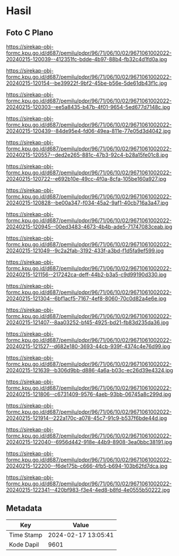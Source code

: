 # Hasil

## Foto C Plano

https://sirekap-obj-formc.kpu.go.id/d687/pemilu/pdpr/96/71/06/10/02/9671061002022-20240215-120039--412351fc-bdde-4b97-88b4-fb32c4d1fd0a.jpg

https://sirekap-obj-formc.kpu.go.id/d687/pemilu/pdpr/96/71/06/10/02/9671061002022-20240215-120154--be39922f-9bf2-45be-b56e-5de61db43f1c.jpg

https://sirekap-obj-formc.kpu.go.id/d687/pemilu/pdpr/96/71/06/10/02/9671061002022-20240215-120303--ee5a8435-b47b-4f01-9654-5ed677d7148c.jpg

https://sirekap-obj-formc.kpu.go.id/d687/pemilu/pdpr/96/71/06/10/02/9671061002022-20240215-120439--84de95e4-fd06-49ea-811e-77e05d3d4042.jpg

https://sirekap-obj-formc.kpu.go.id/d687/pemilu/pdpr/96/71/06/10/02/9671061002022-20240215-120557--ded2e265-881c-47b3-92c4-b28a15fe01c8.jpg

https://sirekap-obj-formc.kpu.go.id/d687/pemilu/pdpr/96/71/06/10/02/9671061002022-20240215-120722--e692b10e-49cc-4f0a-8cfa-105be160a927.jpg

https://sirekap-obj-formc.kpu.go.id/d687/pemilu/pdpr/96/71/06/10/02/9671061002022-20240215-120828--be00a347-f034-45a2-9af1-40cb716a3a47.jpg

https://sirekap-obj-formc.kpu.go.id/d687/pemilu/pdpr/96/71/06/10/02/9671061002022-20240215-120945--00ed3483-4673-4b4b-ade5-71747083ceab.jpg

https://sirekap-obj-formc.kpu.go.id/d687/pemilu/pdpr/96/71/06/10/02/9671061002022-20240215-121049--9c2a2fab-3192-433f-a3bd-f1d5fa9ef599.jpg

https://sirekap-obj-formc.kpu.go.id/d687/pemilu/pdpr/96/71/06/10/02/9671061002022-20240215-121156--217242ca-deff-44b2-b3a5-c9d99190d330.jpg

https://sirekap-obj-formc.kpu.go.id/d687/pemilu/pdpr/96/71/06/10/02/9671061002022-20240215-121304--6bf1acf5-7167-4ef8-8060-70c0d82a4e6e.jpg

https://sirekap-obj-formc.kpu.go.id/d687/pemilu/pdpr/96/71/06/10/02/9671061002022-20240215-121407--8aa03252-bf45-4925-bd21-fb83d235da36.jpg

https://sirekap-obj-formc.kpu.go.id/d687/pemilu/pdpr/96/71/06/10/02/9671061002022-20240215-121527--d682e180-3693-44cb-939f-4374c4e76d99.jpg

https://sirekap-obj-formc.kpu.go.id/d687/pemilu/pdpr/96/71/06/10/02/9671061002022-20240215-121639--b306d9bb-d886-4a6a-b03c-ec26d39e4324.jpg

https://sirekap-obj-formc.kpu.go.id/d687/pemilu/pdpr/96/71/06/10/02/9671061002022-20240215-121806--c6731409-9576-4aeb-93bb-06745a8c299d.jpg

https://sirekap-obj-formc.kpu.go.id/d687/pemilu/pdpr/96/71/06/10/02/9671061002022-20240215-121914--222a170c-a078-45c7-91c9-b537f6bde44d.jpg

https://sirekap-obj-formc.kpu.go.id/d687/pemilu/pdpr/96/71/06/10/02/9671061002022-20240215-122040--6956d442-918e-44b9-8908-3ea0bbc38191.jpg

https://sirekap-obj-formc.kpu.go.id/d687/pemilu/pdpr/96/71/06/10/02/9671061002022-20240215-122200--f6de175b-c666-4fb5-b694-103b62fd7dca.jpg

https://sirekap-obj-formc.kpu.go.id/d687/pemilu/pdpr/96/71/06/10/02/9671061002022-20240215-122341--420bf983-f3e4-4ed8-b8fd-4e0555b50222.jpg


## Metadata

| Key        | Value               |
| ---------- | ------------------- |
| Time Stamp | 2024-02-17 13:05:41 |
| Kode Dapil | 9601                |



